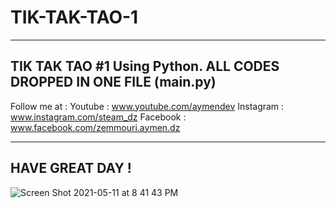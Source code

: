 # TIK-TAK-TAO-1
----------------------------------------
TIK TAK TAO #1 Using Python. 
ALL CODES DROPPED IN ONE FILE (main.py)
---------------------------------------

Follow me at :
Youtube : www.youtube.com/aymendev
Instagram : www.instagram.com/steam_dz
Facebook : www.facebook.com/zemmouri.aymen.dz

----------------------------------------
HAVE GREAT DAY !
----------------------------------------
![Screen Shot 2021-05-11 at 8 41 43 PM](https://user-images.githubusercontent.com/68467119/117874786-57efb600-b299-11eb-824a-77a83fd7a4b3.png)
